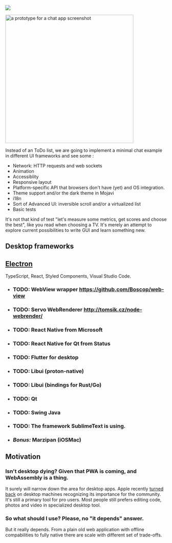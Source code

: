 [![](https://img.shields.io/badge/desktopui-slack-green.svg?logo=slack)](https://join.slack.com/t/desktopui/shared_invite/enQtNTE4NjEyNTA1MzE5LTczZWYzZGQ4YWVhNmFjMWE1N2U2M2FjOGVmYjljMTkyM2I3NjM2OWVhNmNhYTBkZWQxODcxMWY3ZDlhM2YzY2Q)

<img src="https://user-images.githubusercontent.com/1004115/50629735-e37d0d80-0f4e-11e9-9c2e-3081e943879e.png" alt="a prototype for a chat app screenshot" width="400"  />

Instead of an ToDo list, we are going to implement a minimal chat example in different UI frameworks and see some :

- Network: HTTP requests and web sockets
- Animation
- Accessiblity
- Responsive layout
- Platform-specific API that browsers don't have (yet) and OS integration.
- Theme support and/or the dark theme in Mojavi
- i18n
- Sort of Advanced UI: inversible scroll and/or a virtualized list
- Basic tests

It's not that kind of test "let's measure some metrics, get scores and choose the best", like you read when choosing a TV. It's merely an attempt
to explore current possibilities to write GUI and learn something new.

## Desktop frameworks

## [Electron](/electron)

TypeScript, React, Styled Components, Visual Studio Code.

- ### TODO: WebView wrapper https://github.com/Boscop/web-view
- ### TODO: Servo WebRenderer http://tomsik.cz/node-webrender/
- ### TODO: React Native from Microsoft
- ### TODO: React Native for Qt from Status
- ### TODO: Flutter for desktop
- ### TODO: Libui (proton-native)
- ### TODO: Libui (bindings for Rust/Go)
- ### TODO: Qt
- ### TODO: Swing Java
- ### TODO: The framework SublimeText is using.
- ### _Bonus:_ Marzipan (iOSMac)

## Motivation

### Isn't desktop dying? Given that PWA is coming, and WebAssembly is a thing.

It surely will narrow down the area for desktop apps. Apple recently [turned back]() on desktop machines recognizing its importance for the community. It's still a primary tool for pro users. Most people still prefers editing code, photos and video in specialized desktop tool.

### So what should I use? Please, no "it depends" answer.

But it really depends. From a plain old web application with offline compabilities to fully native there are scale with different set of trade-offs.
